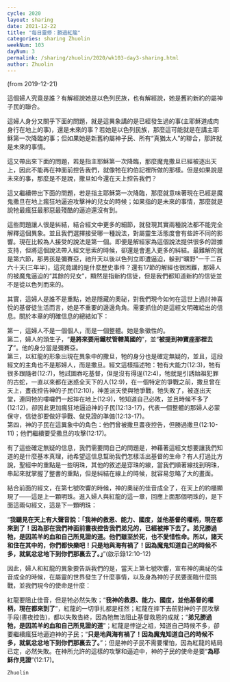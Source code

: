 ```yaml
---
cycle: 2020
layout: sharing
date: 2021-12-22
title: "每日靈修：勝過紅龍"
categories: sharing Zhuolin
weekNum: 103
dayNum: 3
permalink: /sharing/zhuolin/2020/wk103-day3-sharing.html
author: Zhuolin
---
```

(from 2019-12-21)

這個婦人究竟是誰？有解經說她是以色列民族，也有解經說，她是舊約新約的屬神子民的聯合。  

這婦人身分又關乎下面的問題，就是這異象講的是已經發生過的事(主耶穌道成肉身行在地上的事)，還是未來的事？若她是以色列民族，那麼這可能就是在講主耶穌第一次降臨的事；但如果她是新舊約屬神子民、所有“真猶太人”的聯合，那許就是未來的事情。  

這又帶出來下面的問題，若是指主耶穌第一次降臨，那麼魔鬼撒旦已經被逐出天上，因此不能再在神面前控告我們，就像牠在約伯記裡所做的那樣。但是如果說是未來的事，那麼是不是說，撒旦如今還在天上控告我們？  

這又繼續帶出下面的問題，若是指主耶穌第一次降臨，那麼就意味著現在已經是魔鬼撒旦在地上瘋狂地逼迫攻擊神的兒女的時候；如果指的是未來的事情，那麼就是說牠最瘋狂最邪惡最殘酷的逼迫還沒有到。  

這些問題讓人很是糾結，結合經文中更多的細節，就發現其實兩種說法都不能完全解釋這個異象。並且我們選擇接受哪一種說法，對屬靈生活態度會有些許不同的影響。現在比較為人接受的說法是第一個。即便是解經家為這個說法提供很多的證據支持，但將這個說法帶入經文思索的時候，卻還是會進入更多的糾結。最難解的就是第六節，那男孩是彌賽亞，祂升天以後以色列立即遭逼迫，躲到“曠野”一千二百六十天(三年半)，這究竟講的是什麼歷史事件？還有17節的解經也很困難，那婦人的被魔鬼逼迫的“其餘的兒女”，顯然是指新約信徒，但是我們都知道新約的信徒並不是從以色列而來的。  

其實，這婦人是誰不是重點，她是隱藏的奧祕，對我們現今如何在這世上過討神喜悅的基督徒生活而言，她是不重要的邊邊角角。需要抓住的是這經文明確給出的信息。關於本章的明確信息的總結如下：  

第一，這婦人不是一個個人，而是一個整體。她是象徵性的。  
第二，婦人的頭生子，“**是將來要用鐵杖管轄萬國的**”，並“**被提到神寶座那裡去了**”。他的身分當是彌賽亞。  
第三，以紅龍的形象出現在異象中的撒旦，牠的身分也是確定無疑的，並且，這段經文的主角也不是那婦人，而是撒旦。經文這樣描述牠：牠有大能力(12:3)，牠有很多跟隨者(12:7)，牠試圖吞吃基督，但是沒有得逞(12:4)，牠就是引誘始祖犯罪的古蛇，一直以來都在迷惑全天下的人(12:9)，在一個特定的爭戰之前，撒旦曾在天上，晝夜控告神的子民(12:10)，神差派天使與牠爭戰，牠失敗了，被逐出天堂，連同牠的嘍囉們一起摔在地上(12:9)，牠知道自己必敗，並且時候不多了(12:12)，卻因此更加瘋狂地逼迫神的子民(12:13-17)，代表一個整體的那婦人必蒙保守，信徒卻要做好爭戰、做見證的準備(12:13-17)。  
第四，神的子民在這異象中的角色：他們曾被撒旦晝夜控告，但勝過撒旦(12:10-11)；他們繼續要受撒旦的攻擊(12:17)。  

有了這些確定無疑的信息，我們需要問自己的問題是，神藉著這經文想要讓我們知道的是什麼基本真理，祂希望這信息幫助我們怎樣活出基督的生命？有人打過比方說，聖經中的重點是一些明珠，其他的敘述是穿珠的線，當我們順著線找到明珠，串起來就掌握了整書的重點，但是糾結在線上的時候，就容易忽略了大的畫面。  

結合前面的經文，在第七號吹響的時候，神的奧祕的佳音成全了，在天上的約櫃顯現了——這是上一顆明珠。進入婦人與紅龍的這一章，回應上面那個明珠的，是下面這兩句經文，這是下一顆明珠：  

“**我聽見在天上有大聲音說：「我神的救恩、能力、國度，並他基督的權柄，現在都來到了！因為那在我們神面前晝夜控告我們弟兄的，已經被摔下去了。弟兄勝過牠，是因羔羊的血和自己所見證的道。他們雖至於死，也不愛惜性命。所以，諸天和住在其中的，你們都快樂吧！只是地與海有禍了！因為魔鬼知道自己的時候不多，就氣忿忿地下到你們那裏去了。」**”(啟示錄12:10-12)  

因此，婦人和紅龍的異象要告訴我們的是，當天上第七號吹響，宣布神的奧祕的佳音成全的時候，在屬靈的世界發生了什麼事情，以及身為神的子民要面臨什麼挑戰，並我們現今的使命是什麼：  

紅龍要阻止佳音，但是牠必然失敗；“**我神的救恩、能力、國度，並他基督的權柄，現在都來到了**”，紅龍的一切爭扎都是枉然；紅龍在摔下去前對神的子民攻擊手段(晝夜控告)，都以失敗告終，因為牠無法阻止基督救恩的成就；“**弟兄勝過牠，是因羔羊的血和自己所見證的道**”；紅龍是悖逆之祖，知道自己時候不多，卻要繼續瘋狂地逼迫神的子民；“**只是地與海有禍了！因為魔鬼知道自己的時候不多，就氣忿忿地下到你們那裏去了。**”；但是神的子民不需要懼怕，因為紅龍的結局已定，必然失敗。在神所允許的這樣的攻擊和逼迫中，神的子民的使命是要“**為耶穌作見證**”(12:17)。  

`Zhuolin`  
